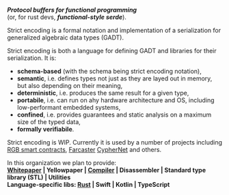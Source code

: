 _**Protocol buffers for functional programming**_<br>
(or, for rust devs, _**functional-style serde**_).

Strict encoding is a formal notation and implementation of a 
serialization for generalized algebraic data types (GADT).

Strict encoding is both a language for defining GADT and libraries for their
serialization. It is:
* __schema-based__ (with the schema being strict encoding notation),
* __semantic__, i.e. defines types not just as they are layed out in memory, 
  but also depending on their meaning,
* __deterministic__, i.e. produces the same result for a given type,
* __portabile__, i.e. can run on ahy hardware architecture and OS, including
  low-performant embedded systems,
* __confined__, i.e. provides guarantees and static analysis on a maximum size
  of the typed data,
* __formally verifiabile__.

Strict encoding is WIP. Currently it is used by a number of projects
including [RGB smart contracts](https://github.com/RGB-WG),
[Farcaster](https://github.com/farcaster-project)
[CypherNet](https://github.com/CypherNet-WG) and others.

In this organization we plan to provide:<br>
**[Whitepaper](https://github.com/strict-encoding/spec) | 
Yellowpaper | 
[Compiler](https://github.com/strict-encoding/stenc) | 
Disassembler | 
Standard type library (STL) |
Utilities**<br>
**Language-specific libs: 
[Rust](https://github.com/strict-encoding/strict_encoding/tree/master/rust) | 
Swift | 
Kotlin | 
TypeScript**
